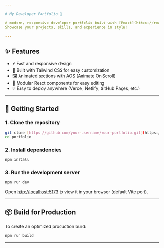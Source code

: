```yaml
---

# My Developer Portfolio 🚀

A modern, responsive developer portfolio built with [React](https://react.dev/), [Tailwind CSS](https://tailwindcss.com/), and [AOS](https://michalsnik.github.io/aos/).  
Showcase your projects, skills, and experience in style!

---
```


## ✨ Features

- ⚡ Fast and responsive design
- 🎨 Built with Tailwind CSS for easy customization
- 🖼️ Animated sections with AOS (Animate On Scroll)
- 📁 Modular React components for easy editing
- 💡 Easy to deploy anywhere (Vercel, Netlify, GitHub Pages, etc.)

---

## 🚀 Getting Started

### 1. **Clone the repository**
```bash
git clone [https://github.com/your-username/your-portfolio.git](https://github.com/Niyati1206/portfolio.git)
cd portfolio
```

### 2. **Install dependencies**
```bash
npm install
```

### 3. **Run the development server**
```bash
npm run dev
```
Open [http://localhost:5173](http://localhost:5173) to view it in your browser (default Vite port).

---

## 📦 Build for Production

To create an optimized production build:
```bash
npm run build
```


---




